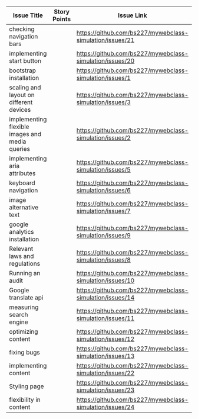 | Issue Title                                    | Story Points  | Issue Link                                                               | Status  | Assigned To | Assigned On | Completed On | Category | Status Notes |
|------------------------------------------------|---------------|--------------------------------------------------------------------------|---------|-------------|-------------|--------------|----------|--------------|
| checking navigation bars                       |               | https://github.com/bs227/mywebclass-simulation/issues/21                 |Complete | bhogeswari  | 2023-03-13  | 2023-03-14   |          | Approved     |
| implementing start button                      |               | https://github.com/bs227/mywebclass-simulation/issues/20                 |Complete | navya       | 2023-03-13  | 2023-03-14   |          | Approved     |
| bootstrap installation                         |               | https://github.com/bs227/mywebclass-simulation/issues/1                  |Complete | sathvika    | 2023-03-13  | 2023-03-14   |          | Approved     |
| scaling and layout on different devices        |               | https://github.com/bs227/mywebclass-simulation/issues/3                  |Complete | bhogeswari  | 2023-03-15  | 2023-03-16   |          | Approved     |
| implementing flexible images and media queries |               | https://github.com/bs227/mywebclass-simulation/issues/2                  |Complete | navya       | 2023-03-15  | 2023-03-16   |          | Approved     |
| implementing aria attributes                   |               | https://github.com/bs227/mywebclass-simulation/issues/5                  |Complete | sathvika    | 2023-03-15  | 2023-03-16   |          | Approved     |
| keyboard navigation                            |               | https://github.com/bs227/mywebclass-simulation/issues/6                  |Complete | bhogeswari  | 2023-03-17  | 2023-03-18   |          | Approved     |
| image alternative text                         |               | https://github.com/bs227/mywebclass-simulation/issues/7                  |Complete | navya       | 2023-03-17  | 2023-03-18   |          | Approved     |
| google analytics installation                  |               | https://github.com/bs227/mywebclass-simulation/issues/9                  |Complete | sathvika    | 2023-03-17  | 2023-03-18   |          | Approved     |
| Relevant laws and regulations                  |               | https://github.com/bs227/mywebclass-simulation/issues/8                  |Complete | bhogeswari  | 2023-03-19  | 2023-03-20   |          | Approved     |
| Running an audit                               |               | https://github.com/bs227/mywebclass-simulation/issues/10                 |Complete | navya       | 2023-03-19  | 2023-03-20   |          | Approved     |
| Google translate api                           |               | https://github.com/bs227/mywebclass-simulation/issues/14                 |Complete | sathvika    | 2023-03-19  | 2023-03-20   |          | Approved     |
| measuring search engine                        |               | https://github.com/bs227/mywebclass-simulation/issues/11                 |Complete | bhogeswari  | 2023-03-21  | 2023-03-22   |          | Approved     |
| optimizing content                             |               | https://github.com/bs227/mywebclass-simulation/issues/12                 |Complete | navya       | 2023-03-21  | 2023-03-22   |          | Approved     |
| fixing bugs                                    |               | https://github.com/bs227/mywebclass-simulation/issues/13                 |Complete | sathvika    | 2023-03-21  | 2023-03-22   |          | Approved     |
| implementing content                           |               | https://github.com/bs227/mywebclass-simulation/issues/22                 |Complete | bhogeswari  | 2023-03-23  | 2023-03-24   |          | Approved     |
| Styling page                                   |               | https://github.com/bs227/mywebclass-simulation/issues/23                 |Complete | navya       | 2023-03-23  | 2023-03-24   |          | Approved     |
| flexibility in content                         |               | https://github.com/bs227/mywebclass-simulation/issues/24                 |Complete | sathvika    | 2023-03-23  | 2023-03-24   |          | Approved     |
